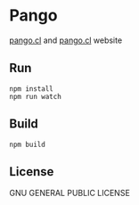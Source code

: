 # Pango
[pango.cl](https://pango.cl) and [pango.cl](https://pangointeractive.com) website

## Run
    npm install
    npm run watch

## Build
    npm build

## License
GNU GENERAL PUBLIC LICENSE
